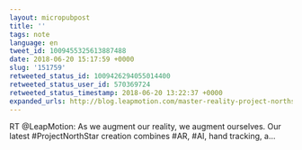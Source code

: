 ```yaml
---
layout: micropubpost
title: ''
tags: note
language: en
tweet_id: 1009455325613887488
date: 2018-06-20 15:17:59 +0000
slug: '151759'
retweeted_status_id: 1009426294055014400
retweeted_status_user_id: 570369724
retweeted_status_timestamp: 2018-06-20 13:22:37 +0000
expanded_urls: http://blog.leapmotion.com/master-reality-project-northstar/,https://twitter.com/LeapMotion/status/1009426294055014402/video/1
---
```

RT @LeapMotion: As we augment our reality, we augment ourselves. Our latest #ProjectNorthStar creation combines #AR, #AI, hand tracking, a…
